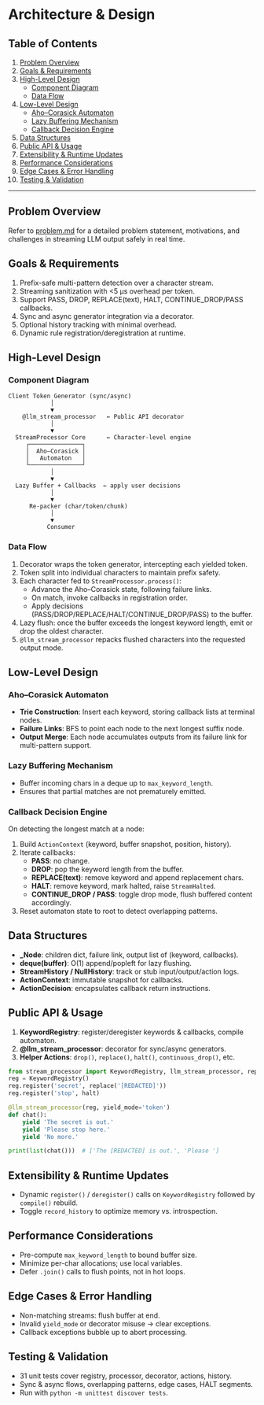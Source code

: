 # Architecture & Design

## Table of Contents
1. [Problem Overview](#problem-overview)
2. [Goals & Requirements](#goals--requirements)
3. [High-Level Design](#high-level-design)
   - [Component Diagram](#component-diagram)
   - [Data Flow](#data-flow)
4. [Low-Level Design](#low-level-design)
   - [Aho–Corasick Automaton](#aho–corasick-automaton)
   - [Lazy Buffering Mechanism](#lazy-buffering-mechanism)
   - [Callback Decision Engine](#callback-decision-engine)
5. [Data Structures](#data-structures)
6. [Public API & Usage](#public-api--usage)
7. [Extensibility & Runtime Updates](#extensibility--runtime-updates)
8. [Performance Considerations](#performance-considerations)
9. [Edge Cases & Error Handling](#edge-cases--error-handling)
10. [Testing & Validation](#testing--validation)

---

## Problem Overview

Refer to [problem.md](./problem.md) for a detailed problem statement, motivations, and challenges in streaming LLM output safely in real time.

## Goals & Requirements
1. Prefix-safe multi-pattern detection over a character stream.
2. Streaming sanitization with <5 µs overhead per token.
3. Support PASS, DROP, REPLACE(text), HALT, CONTINUE_DROP/PASS callbacks.
4. Sync and async generator integration via a decorator.
5. Optional history tracking with minimal overhead.
6. Dynamic rule registration/deregistration at runtime.

## High-Level Design

### Component Diagram
```
Client Token Generator (sync/async)
            │
            ▼
    @llm_stream_processor   ← Public API decorator
            │
            ▼
  StreamProcessor Core      ← Character-level engine
     ┌───────────────┐
     │  Aho–Corasick │
     │   Automaton   │
     └───────────────┘
            │
            ▼
  Lazy Buffer + Callbacks  ← apply user decisions
            │
            ▼
      Re-packer (char/token/chunk)
            │
            ▼
           Consumer
```

### Data Flow
1. Decorator wraps the token generator, intercepting each yielded token.
2. Token split into individual characters to maintain prefix safety.
3. Each character fed to `StreamProcessor.process()`:
   - Advance the Aho–Corasick state, following failure links.
   - On match, invoke callbacks in registration order.
   - Apply decisions (PASS/DROP/REPLACE/HALT/CONTINUE_DROP/PASS) to the buffer.
4. Lazy flush: once the buffer exceeds the longest keyword length, emit or drop the oldest character.
5. `@llm_stream_processor` repacks flushed characters into the requested output mode.

## Low-Level Design

### Aho–Corasick Automaton
- **Trie Construction**: Insert each keyword, storing callback lists at terminal nodes.
- **Failure Links**: BFS to point each node to the next longest suffix node.
- **Output Merge**: Each node accumulates outputs from its failure link for multi-pattern support.

### Lazy Buffering Mechanism
- Buffer incoming chars in a deque up to `max_keyword_length`.
- Ensures that partial matches are not prematurely emitted.

### Callback Decision Engine
On detecting the longest match at a node:
1. Build `ActionContext` (keyword, buffer snapshot, position, history).
2. Iterate callbacks:
   - **PASS**: no change.
   - **DROP**: pop the keyword length from the buffer.
   - **REPLACE(text)**: remove keyword and append replacement chars.
   - **HALT**: remove keyword, mark halted, raise `StreamHalted`.
   - **CONTINUE_DROP / PASS**: toggle drop mode, flush buffered content accordingly.
3. Reset automaton state to root to detect overlapping patterns.

## Data Structures
- **_Node**: children dict, failure link, output list of (keyword, callbacks).
- **deque(buffer)**: O(1) append/popleft for lazy flushing.
- **StreamHistory / NullHistory**: track or stub input/output/action logs.
- **ActionContext**: immutable snapshot for callbacks.
- **ActionDecision**: encapsulates callback return instructions.

## Public API & Usage
1. **KeywordRegistry**: register/deregister keywords & callbacks, compile automaton.
2. **@llm_stream_processor**: decorator for sync/async generators.
3. **Helper Actions**: `drop()`, `replace()`, `halt()`, `continuous_drop()`, etc.

```python
from stream_processor import KeywordRegistry, llm_stream_processor, replace, halt
reg = KeywordRegistry()
reg.register('secret', replace('[REDACTED]'))
reg.register('stop', halt)

@llm_stream_processor(reg, yield_mode='token')
def chat():
    yield 'The secret is out.'
    yield 'Please stop here.'
    yield 'No more.'

print(list(chat()))  # ['The [REDACTED] is out.', 'Please ']  
```

## Extensibility & Runtime Updates
- Dynamic `register()` / `deregister()` calls on `KeywordRegistry` followed by `compile()` rebuild.
- Toggle `record_history` to optimize memory vs. introspection.

## Performance Considerations
- Pre-compute `max_keyword_length` to bound buffer size.
- Minimize per-char allocations; use local variables.
- Defer `.join()` calls to flush points, not in hot loops.

## Edge Cases & Error Handling
- Non-matching streams: flush buffer at end.
- Invalid `yield_mode` or decorator misuse → clear exceptions.
- Callback exceptions bubble up to abort processing.

## Testing & Validation
- 31 unit tests cover registry, processor, decorator, actions, history.
- Sync & async flows, overlapping patterns, edge cases, HALT segments.
- Run with `python -m unittest discover tests`.